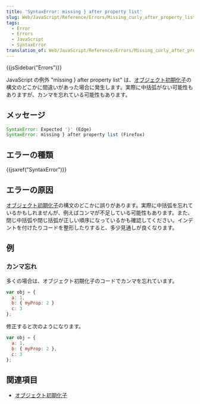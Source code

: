 ```yaml
---
title: 'SyntaxError: missing } after property list'
slug: Web/JavaScript/Reference/Errors/Missing_curly_after_property_list
tags:
  - Error
  - Errors
  - JavaScript
  - SyntaxError
translation_of: Web/JavaScript/Reference/Errors/Missing_curly_after_property_list
---
```

{{jsSidebar("Errors")}}

JavaScript の例外 "missing } after property list" は、[オブジェクト初期化子](/ja/docs/Web/JavaScript/Reference/Operators/Object_initializer)の構文のどこかに間違いがあった場合に発生します。実際に中括弧がない可能性もありますが、カンマを忘れている可能性もあります。

## メッセージ

```js
SyntaxError: Expected '}' (Edge)
SyntaxError: missing } after property list (Firefox)
```

## エラーの種類

{{jsxref("SyntaxError")}}

## エラーの原因

[オブジェクト初期化子](/ja/docs/Web/JavaScript/Reference/Operators/Object_initializer)の構文のどこかに誤りがあります。実際に中括弧を忘れているかもしれませんが、例えばコンマが不足している可能性もあります。また、閉じ中括弧や閉じ括弧が正しい順序になっているかも確認してください。インデントを付けたりコードを整形したりすると、多少見通しが良くなります。

## 例

### カンマ忘れ

多くの場合は、オブジェクト初期化子のコードでカンマを忘れています。

```js example-bad
var obj = {
  a: 1,
  b: { myProp: 2 }
  c: 3
};
```

修正すると次のようになります。

```js example-good
var obj = {
  a: 1,
  b: { myProp: 2 },
  c: 3
};
```

## 関連項目

- [オブジェクト初期化子](/ja/docs/Web/JavaScript/Reference/Operators/Object_initializer)
